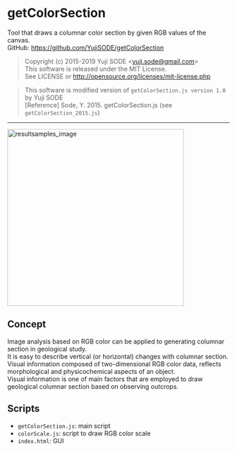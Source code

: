 # getColorSection
Tool that draws a columnar color section by given RGB values of the canvas.  
GitHub: https://github.com/YujiSODE/getColorSection  
>Copyright (c) 2015-2019 Yuji SODE \<yuji.sode@gmail.com\>  
>This software is released under the MIT License.  
>See LICENSE or http://opensource.org/licenses/mit-license.php  

>This software is modified version of `getColorSection.js version 1.0` by Yuji SODE  
>\[Reference\] Sode, Y. 2015. getColorSection.js (see `getColorSection_2015.js`)
______
<img width=400 src="https://user-images.githubusercontent.com/19919184/53384050-efb8a080-39bc-11e9-8d94-dcd6e8b21367.png" alt="resultsamples_image">  

## Concept
Image analysis based on RGB color can be applied to generating columnar section in geological study.  
It is easy to describe vertical \(or horizontal\) changes with columnar section.  
Visual information composed of two-dimensional RGB color data, reflects morphological and physicochemical aspects of an object.  
Visual information is one of main factors that are employed to draw geological columnar section based on observing outcrops.

## Scripts
- `getColorSection.js`: main script
- `colorScale.js`: script to draw RGB color scale
- `index.html`: GUI
